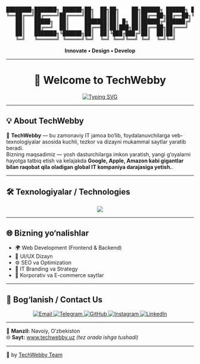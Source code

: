 <!-- 🌐 TechWebby README -->
<pre align="center">
████████╗███████╗ ██████╗██╗  ██╗██╗    ██╗██████╗ ██████╗ ██╗   ██╗
╚══██╔══╝██╔════╝██╔════╝██║  ██║██║    ██║██╔══██╗██╔══██╗╚██╗ ██╔╝
   ██║   █████╗  ██║     ███████║██║ █╗ ██║██████╔╝██████╔╝ ╚████╔╝ 
   ██║   ██╔══╝  ██║     ██╔══██║██║███╗██║██╔══██╗██╔═══╝   ╚██╔╝  
   ██║   ███████╗╚██████╗██║  ██║╚███╔███╔╝██║  ██║██║        ██║   
   ╚═╝   ╚══════╝ ╚═════╝╚═╝  ╚═╝ ╚══╝╚══╝ ╚═╝  ╚═╝╚═╝        ╚═╝   
</pre>

<p align="center"><b>Innovate • Design • Develop</b></p>



---

<h1 align="center">👋 Welcome to TechWebby</h1>

<p align="center">
  <a href="https://github.com/TechWebby">
    <img src="https://readme-typing-svg.demolab.com?font=Fira+Code&pause=1000&color=00BFFF&center=true&vCenter=true&width=435&lines=We+Create+Modern+Websites;Building+Beautiful+Digital+Experiences;HTML+%7C+CSS+%7C+JS+%7C+React+%7C+PHP;Innovate.+Design.+Develop." alt="Typing SVG" />
  </a>
</p>

---

## 💡 About TechWebby

🚀 **TechWebby** — bu zamonaviy IT jamoa bo‘lib, foydalanuvchilarga veb-texnologiyalar asosida kuchli, tezkor va dizayni mukammal saytlar yaratib beradi.  
Bizning maqsadimiz — yosh dasturchilarga imkon yaratish,
yangi g‘oyalarni hayotga tatbiq etish
va kelajakda  **Google, Apple, Amazon kabi gigantlar bilan raqobat qila oladigan global IT kompaniya darajasiga yetish.**.

---

## 🛠️ Texnologiyalar / Technologies

<p align="center">
  <img src="https://skillicons.dev/icons?i=html,css,tailwind,js,react,php,github,figma,vscode" />
</p>

---

## 🌐 Bizning yo‘nalishlar

- 🌍 Web Development (Frontend & Backend)
- 🎨 UI/UX Dizayn
- ⚙️ SEO va Optimization
- 🧠 IT Branding va Strategy
- 💼 Korporativ va E-commerce saytlar

---

## 📩 Bog‘lanish / Contact Us

<p align="center">
  <a href="mailto:info@techwebby.uz" target="_blank">
    <img src="https://img.shields.io/badge/Email-Contact-blue?style=for-the-badge&logo=gmail&logoColor=white" alt="Email" />
  </a>
  <a href="https://t.me/techwebby" target="_blank">
    <img src="https://img.shields.io/badge/Telegram-@techwebby-0088cc?style=for-the-badge&logo=telegram&logoColor=white" alt="Telegram" />
  </a>
  <a href="https://github.com/TechWebby" target="_blank">
    <img src="https://img.shields.io/badge/GitHub-TechWebby-181717?style=for-the-badge&logo=github" alt="GitHub" />
  </a>
  <a href="https://www.instagram.com/tech.webby" target="_blank">
    <img src="https://img.shields.io/badge/Instagram-@tech.webby-E4405F?style=for-the-badge&logo=instagram&logoColor=white" alt="Instagram" />
  </a>
  <a href="https://www.linkedin.com/company/techwebby" target="_blank">
    <img src="https://img.shields.io/badge/LinkedIn-TechWebby-0A66C2?style=for-the-badge&logo=linkedin&logoColor=white" alt="LinkedIn" />
  </a>
</p>

---

📍 **Manzil:** Navoiy, O‘zbekiston  
🌐 **Sayt:** www.techwebby.uz *(tez orada ishga tushadi)*


---

  💙 by <a href="https://github.com/TechWebby">TechWebby Team</a>
</p>
